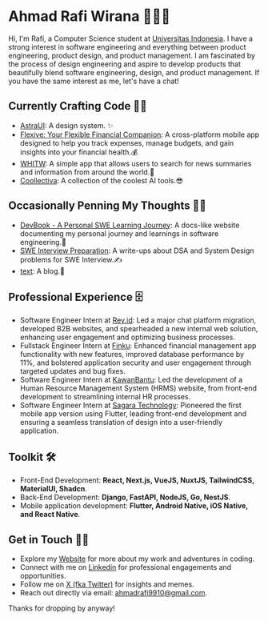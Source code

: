 # Ahmad Rafi Wirana 🧙🏻‍♂️

Hi, I'm Rafi, a Computer Science student at [Universitas Indonesia](https://www.ui.ac.id/). I have a strong interest in software engineering and everything between product engineering, product design, and product management. I am fascinated by the process of design engineering and aspire to develop products that beautifully blend software engineering, design, and product management. If you have the same interest as me, let's have a chat!

## Currently Crafting Code 🧑‍💻

- [AstraUI](https://www.astraui.design/): A design system. ✨
- [Flexive: Your Flexible Financial Companion](https://github.com/ahmadrafidev/flexive): A cross-platform mobile app designed to help you track expenses, manage budgets, and gain insights into your financial health.💰
- [WHITW](https://whitw.vercel.app/): A simple app that allows users to search for news summaries and information from around the world.📰
- [Coollectiva](https://coollectiva.vercel.app/): A collection of the coolest AI tools.😎

## Occasionally Penning My Thoughts 🧑‍💻

- [DevBook - A Personal SWE Learning Journey](https://devnook.vercel.app/): A docs-like website documenting my personal journey and learnings in software engineering.📝
- [SWE Interview Preparation](https://github.com/ahmadrafidev/swe-interview-preparation): A write-ups about DSA and System Design problems for SWE Interview.✍️
- [text](https://www.ahmadrafi.dev/blog): A blog.🌻

## Professional Experience 🗄 

-  Software Engineer Intern at [Rey.id](https://rey.id/id/): Led a major chat platform migration, developed B2B websites, and spearheaded a new internal web solution, enhancing user engagement and optimizing business processes.
-  Fullstack Engineer Intern at [Finku](https://www.finku.id/): Enhanced financial management app functionality with new features, improved database performance by 11%, and bolstered application security and user engagement through targeted updates and bug fixes.
-  Software Engineer Intern at [KawanBantu](https://www.kawanbantu.com/): Led the development of a Human Resource Management System (HRMS) website, from front-end development to streamlining internal HR processes.
-  Software Engineer Intern at [Sagara Technology](https://sagaratechnology.com/en): Pioneered the first mobile app version using Flutter, leading front-end development and ensuring a seamless translation of design into a user-friendly application.

## Toolkit 🛠

- Front-End Development: **React, Next.js, VueJS, NuxtJS, TailwindCSS, MaterialUI, Shadcn**.
- Back-End Development: **Django, FastAPI, NodeJS, Go, NestJS**.
- Mobile application development: **Flutter, Android Native, iOS Native, and React Native**.

## Get in Touch 🙌🏻

- Explore my [Website](https://ahmadrafi.dev/) for more about my work and adventures in coding.
- Connect with me on [Linkedin](https://www.linkedin.com/in/ahmadrafiwirana/) for professional engagements and opportunities.
- Follow me on [X (fka Twitter)](https://x.com/rafiwiranaa) for insights and memes.
- Reach out directly via email: ahmadrafi9910@gmail.com.


Thanks for dropping by anyway!

